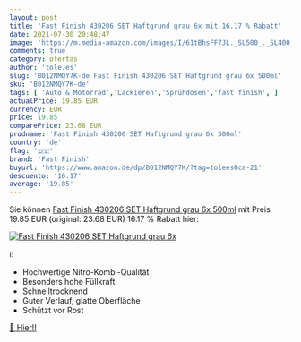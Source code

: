 ```yaml
---
layout: post
title: 'Fast Finish 430206 SET Haftgrund grau 6x mit 16.17 % Rabatt'
date: 2021-07-30 20:48:47
image: 'https://m.media-amazon.com/images/I/61tBhsFF7JL._SL500_._SL400_.jpg'
comments: true
category: ofertas
author: 'tole.es'
slug: 'B012NMQY7K-de Fast Finish 430206 SET Haftgrund grau 6x 500ml'
sku: 'B012NMQY7K-de'
tags: [ 'Auto & Motorrad','Lackieren','Sprühdosen','fast finish', ]
actualPrice: 19.85 EUR
currency: EUR
price: 19.85
comparePrice: 23.68 EUR
prodname: 'Fast Finish 430206 SET Haftgrund grau 6x 500ml'
country: 'de'
flag: '🇩🇪'
brand: 'Fast Finish'
buyurl: 'https://www.amazon.de/dp/B012NMQY7K/?tag=tolees0ca-21'
descuento: '16.17'
average: '19.85'
---
```


Sie können [Fast Finish 430206 SET Haftgrund grau 6x 500ml](https://www.amazon.de/dp/B012NMQY7K/?tag=tolees0ca-21) mit Preis 19.85 EUR (original: 23.68 EUR) 16.17 % Rabatt hier:

[![Fast Finish 430206 SET Haftgrund grau 6x](https://m.media-amazon.com/images/I/61tBhsFF7JL._SL500_._SL400_.jpg)](https://www.amazon.de/dp/B012NMQY7K/?tag=tolees0ca-21)

ℹ️:

- Hochwertige Nitro-Kombi-Qualität
- Besonders hohe Füllkraft
- Schnelltrocknend
- Guter Verlauf, glatte Oberfläche
- Schützt vor Rost

[🛒 Hier!!](https://www.amazon.de/dp/B012NMQY7K/?tag=tolees0ca-21)
